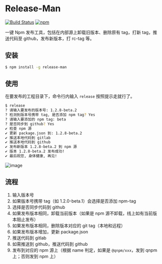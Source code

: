 # Release-Man

[![Build Status](https://travis-ci.org/malcolmyu/release-man.svg?branch=master)](https://travis-ci.org/malcolmyu/release-man)
[![npm](https://img.shields.io/npm/v/release-man.svg?maxAge=60)](https://www.npmjs.com/package/release-man)

一键 Npm 发布工具，包括在内部源上卸载旧版本、删除原有 tag，打新 tag，推送代码至 github，发布新版本，打 rc-tag 等。

## 安装

```bash
$ npm install -g release-man
```

## 使用

在要发布的工程目录下，命令行内输入 `release` 按照提示走就行了。

```bash
$ release
? 请输入要发布的版本号: 1.2.8-beta.2
? 检测到版本号携带 tag, 是否添加 npm tag? Yes
? 请输入要添加的 npm tag: beta
? 是否同步到 github? Yes
✔ 检查 npm 源
✔ 更新 package.json 到: 1.2.8-beta.2
✔ 推送本地代码到 gitlab
✔ 推送本地代码到 github
✔ 发布新版本 1.2.8-beta.2 到 npm 源
✔ 版本 1.2.8-beta.2 发布成功!
✔ 最后祝您, 身体健康, 再见!
```

![image](http://ww4.sinaimg.cn/large/7921624bgw1fb586xnb61g20ec0awhdt.gif)

## 流程

1. 输入版本号
2. 如果版本号携带 tag（如 1.2.0-beta.1）会选择是否添加 npm-tag
3. 选择是否同步代码到 github
4. 如果发布版本相同，卸载当前版本（如果是 npm 源不卸载，线上如有当前版本阻止发布）
5. 如果发布版本相同，删除版本对应的 git tag（本地和远程）
6. 如果发布版本增加，更新 package.json
7. 推送代码到 gitlab
8. 如需推送到 github，推送代码到 github
9. 发布到对应的 npm 源上（根据 name 判定，如果是 `@qnpm/xxx`，发到 qnpm 上；否则发到 npm 上）
